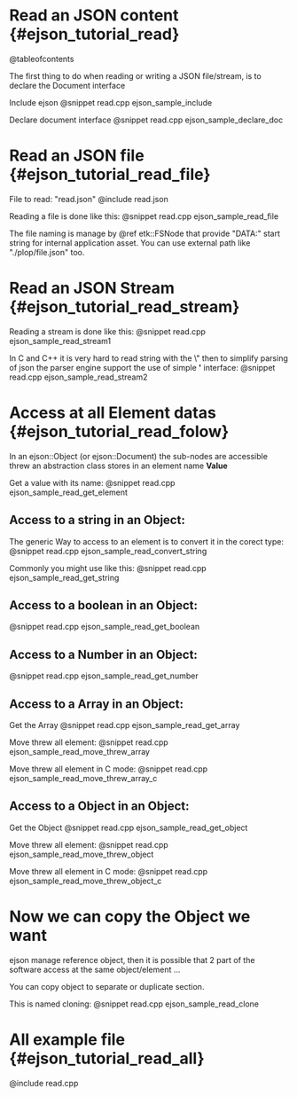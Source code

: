Read an JSON content                                {#ejson_tutorial_read}
===================

@tableofcontents

The first thing to do when reading or writing a JSON file/stream, is to declare the Document interface

Include ejson
@snippet read.cpp ejson_sample_include

Declare document interface
@snippet read.cpp ejson_sample_declare_doc


Read an JSON file                                 {#ejson_tutorial_read_file}
================

File to read: "read.json"
@include read.json

Reading a file is done like this:
@snippet read.cpp ejson_sample_read_file

The file naming is manage by @ref etk::FSNode that provide "DATA:" start string for internal application asset. You can use external path like "./plop/file.json" too.


Read an JSON Stream                              {#ejson_tutorial_read_stream}
==================

Reading a stream is done like this:
@snippet read.cpp ejson_sample_read_stream1

In C and C++ it is very hard to read string with the \\" then to simplify parsing of json the parser engine support the use of simple **'** interface:
@snippet read.cpp ejson_sample_read_stream2


Access at all Element datas                     {#ejson_tutorial_read_folow}
===========================

In an ejson::Object (or ejson::Document) the sub-nodes are accessible threw an abstraction class stores in an element name **Value**

Get a value with its name:
@snippet read.cpp ejson_sample_read_get_element

Access to a string in an Object:
-------------------------------

The generic Way to access to an element is to convert it in the corect type:
@snippet read.cpp ejson_sample_read_convert_string

Commonly you might use like this:
@snippet read.cpp ejson_sample_read_get_string

Access to a boolean in an Object:
---------------------------------

@snippet read.cpp ejson_sample_read_get_boolean

Access to a Number in an Object:
---------------------------------

@snippet read.cpp ejson_sample_read_get_number


Access to a Array in an Object:
---------------------------------

Get the Array
@snippet read.cpp ejson_sample_read_get_array

Move threw all element:
@snippet read.cpp ejson_sample_read_move_threw_array

Move threw all element in C mode:
@snippet read.cpp ejson_sample_read_move_threw_array_c


Access to a Object in an Object:
---------------------------------

Get the Object
@snippet read.cpp ejson_sample_read_get_object

Move threw all element:
@snippet read.cpp ejson_sample_read_move_threw_object

Move threw all element in C mode:
@snippet read.cpp ejson_sample_read_move_threw_object_c


Now we can copy the Object we want
==================================

ejson manage reference object, then it is possible that 2 part of the software access at the same object/element ...

You can copy object to separate or duplicate section.

This is named cloning:
@snippet read.cpp ejson_sample_read_clone


All example file                                  {#ejson_tutorial_read_all}
================

@include read.cpp

